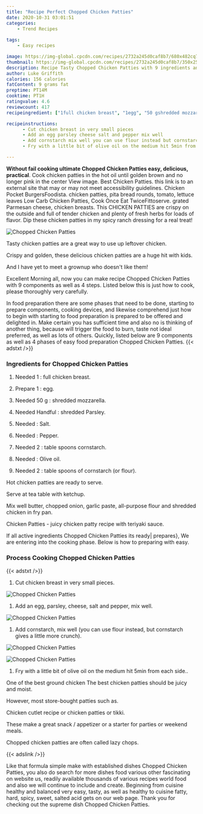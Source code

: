 ```yaml
---
title: "Recipe Perfect Chopped Chicken Patties"
date: 2020-10-31 03:01:51
categories:
    - Trend Recipes
    
tags:
    - Easy recipes

image: https://img-global.cpcdn.com/recipes/2732a245d0caf8b7/680x482cq70/chopped-chicken-patties-recipe-main-photo.jpg
thumbnail: https://img-global.cpcdn.com/recipes/2732a245d0caf8b7/350x250cq70/chopped-chicken-patties-recipe-main-photo.jpg
description: Recipe Tasty Chopped Chicken Patties with 9 ingredients and 4 stages of easy cooking.
author: Luke Griffith
calories: 156 calories
fatContent: 9 grams fat
preptime: PT14M
cooktime: PT1H
ratingvalue: 4.6
reviewcount: 417
recipeingredient: ["1full chicken breast", "1egg", "50 gshredded mozzarella", "Handfulshredded Parsley", "Salt", "Pepper", "2table spoons cornstarch", "Olive oil", "2table spoons of cornstarch or flour"]

recipeinstructions: 
      - Cut chicken breast in very small pieces 
      - Add an egg parsley cheese salt and pepper mix well 
      - Add cornstarch mix well you can use flour instead but cornstarch gives a little more crunch 
      - Fry with a little bit of olive oil on the medium hit 5min from each side

---
```




**Without fail cooking ultimate Chopped Chicken Patties easy, delicious, practical**. Cook chicken patties in the hot oil until golden brown and no longer pink in the center View image. Best Chicken Patties. this link is to an external site that may or may not meet accessibility guidelines. Chicken Pocket BurgersFoodista. chicken patties, pita bread rounds, tomato, lettuce leaves Low Carb Chicken Patties, Cook Once Eat TwiceFittoserve. grated Parmesan cheese, chicken breasts. This CHICKEN PATTIES are crispy on the outside and full of tender chicken and plenty of fresh herbs for loads of flavor. Dip these chicken patties in my spicy ranch dressing for a real treat!


![Chopped Chicken Patties](https://img-global.cpcdn.com/recipes/2732a245d0caf8b7/680x482cq70/chopped-chicken-patties-recipe-main-photo.jpg "Chopped Chicken Patties")



Tasty chicken patties are a great way to use up leftover chicken.

Crispy and golden, these delicious chicken patties are a huge hit with kids.

And I have yet to meet a grownup who doesn&#39;t like them!


Excellent Morning all, now you can make recipe Chopped Chicken Patties with 9 components as well as 4 steps. Listed below this is just how to cook, please thoroughly very carefully.

In food preparation there are some phases that need to be done, starting to prepare components, cooking devices, and likewise comprehend just how to begin with starting to food preparation is prepared to be offered and delighted in. Make certain you has sufficient time and also no is thinking of another thing, because will trigger the food to burn, taste not ideal preferred, as well as lots of others. Quickly, listed below are 9 components as well as 4 phases of easy food preparation Chopped Chicken Patties.
{{< adstxt />}}

### Ingredients for Chopped Chicken Patties


1. Needed 1 : full chicken breast.

1. Prepare 1 : egg.

1. Needed 50 g : shredded mozzarella.

1. Needed Handful : shredded Parsley.

1. Needed  : Salt.

1. Needed  : Pepper.

1. Needed 2 : table spoons cornstarch.

1. Needed  : Olive oil.

1. Needed 2 : table spoons of cornstarch (or flour).


Hot chicken patties are ready to serve.

Serve at tea table with ketchup.

Mix well butter, chopped onion, garlic paste, all-purpose flour and shredded chicken in fry pan.

Chicken Patties - juicy chicken patty recipe with teriyaki sauce.


If all active ingredients Chopped Chicken Patties its ready| prepares}, We are entering into the cooking phase. Below is how to preparing with easy.

### Process Cooking Chopped Chicken Patties

{{< adstxt />}}


1. Cut chicken breast in very small pieces.



![Chopped Chicken Patties](https://img-global.cpcdn.com/steps/fc3159da1157d04c/160x128cq70/chopped-chicken-patties-recipe-step-1-photo.jpg" "Chopped Chicken Patties")



1. Add an egg, parsley, cheese, salt and pepper, mix well.



![Chopped Chicken Patties](https://img-global.cpcdn.com/steps/6a9d886c0c76f69b/160x128cq70/chopped-chicken-patties-recipe-step-2-photo.jpg" "Chopped Chicken Patties")



1. Add cornstarch, mix well (you can use flour instead, but cornstarch gives a little more crunch).



![Chopped Chicken Patties](https://img-global.cpcdn.com/steps/7acbcbe7b81cd6b9/160x128cq70/chopped-chicken-patties-recipe-step-3-photo.jpg" "Chopped Chicken Patties")

![Chopped Chicken Patties](https://img-global.cpcdn.com/steps/c726f2799b3df5a8/160x128cq70/chopped-chicken-patties-recipe-step-3-photo.jpg" "Chopped Chicken Patties")



1. Fry with a little bit of olive oil on the medium hit 5min from each side..




One of the best ground chicken The best chicken patties should be juicy and moist.

However, most store-bought patties such as.

Chicken cutlet recipe or chicken patties or tikki.

These make a great snack / appetizer or a starter for parties or weekend meals.

Chopped chicken patties are often called lazy chops.


{{< adslink />}}

Like that formula simple make with established dishes Chopped Chicken Patties, you also do search for more dishes food various other fascinating on website us, readily available thousands of various recipes world food and also we will continue to include and create. Beginning from cuisine healthy and balanced very easy, tasty, as well as healthy to cuisine fatty, hard, spicy, sweet, salted acid gets on our web page. Thank you for checking out the supreme dish Chopped Chicken Patties.
